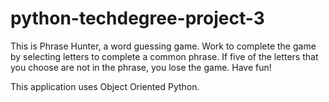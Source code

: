# python-techdegree-project-3
This is Phrase Hunter, a word guessing game. Work to complete the game by selecting letters to complete a common phrase. If five of the letters that you choose are not in the phrase, you lose the game. Have fun!

This application uses Object Oriented Python.